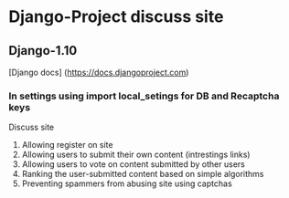 # Django-Project discuss site
## Django-1.10
[Django docs] (https://docs.djangoproject.com)
### In settings using import local_setings for DB and Recaptcha keys

Discuss site
1. Allowing register on site
2. Allowing users to submit their own content (intrestings links)
3. Allowing users to vote on content submitted by other users
4. Ranking the user-submitted content based on simple algorithms
5. Preventing spammers from abusing site using captchas


